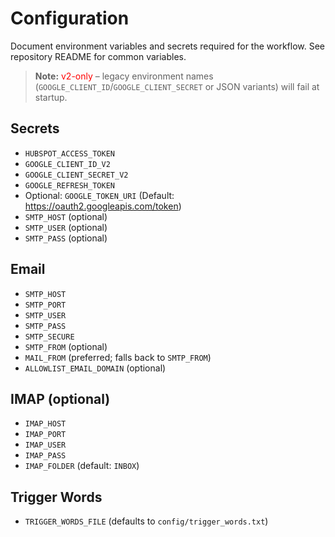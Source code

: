 # Configuration

Document environment variables and secrets required for the workflow.
See repository README for common variables.

> **Note:** <span style="color:red">v2-only</span> – legacy environment names (`GOOGLE_CLIENT_ID`/`GOOGLE_CLIENT_SECRET` or JSON variants) will fail at startup.

## Secrets
- `HUBSPOT_ACCESS_TOKEN`
- `GOOGLE_CLIENT_ID_V2`
- `GOOGLE_CLIENT_SECRET_V2`
- `GOOGLE_REFRESH_TOKEN`
- Optional: `GOOGLE_TOKEN_URI` (Default: https://oauth2.googleapis.com/token)
- `SMTP_HOST` (optional)
- `SMTP_USER` (optional)
- `SMTP_PASS` (optional)

## Email
- `SMTP_HOST`
- `SMTP_PORT`
- `SMTP_USER`
- `SMTP_PASS`
- `SMTP_SECURE`
- `SMTP_FROM` (optional)
- `MAIL_FROM` (preferred; falls back to `SMTP_FROM`)
- `ALLOWLIST_EMAIL_DOMAIN` (optional)

## IMAP (optional)
- `IMAP_HOST`
- `IMAP_PORT`
- `IMAP_USER`
- `IMAP_PASS`
- `IMAP_FOLDER` (default: `INBOX`)

## Trigger Words
- `TRIGGER_WORDS_FILE` (defaults to `config/trigger_words.txt`)
